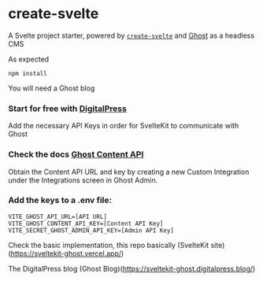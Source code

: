 # create-svelte

A Svelte project starter, powered by [`create-svelte`](https://github.com/sveltejs/kit/tree/main/packages/create-svelte) and [Ghost](https://ghost.org/) as a headless CMS

As expected
```
npm install
```

You will need a Ghost blog
### Start for free with [DigitalPress](https://www.digitalpress.blog/)

Add the necessary API Keys in order for SvelteKit to communicate with Ghost

### Check the docs [Ghost Content API](https://ghost.org/docs/content-api/)
Obtain the Content API URL and key by creating a new Custom Integration under the Integrations screen in Ghost Admin.

### Add the keys to a .env file:
```
VITE_GHOST_API_URL=[API URL]
VITE_GHOST_CONTENT_API_KEY=[Content API Key]
VITE_SECRET_GHOST_ADMIN_API_KEY=[Admin API Key]
```

Check the basic implementation, this repo basically 
(SvelteKit site)(https://sveltekit-ghost.vercel.app/)

The DigitalPress blog 
(Ghost Blog)(https://sveltekit-ghost.digitalpress.blog/)

